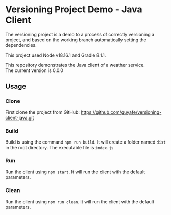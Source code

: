 # Versioning Project Demo - Java Client

The versioning project is a demo to a process of correctly versioning a project, and based on the working branch automatically setting the dependencies.

This project used Node v18.16.1 and Gradle 8.1.1.

This repository demonstrates the Java client of a weather service.<br>
The current version is 0.0.0

## Usage
### Clone
First clone the project from GitHub: https://github.com/guyafe/versioning-client-java.git
### Build
Build is using the command `npm run build`. It will create a folder named `dist` in the root directory. The executable file is `index.js` 
### Run
Run the client using `npm start`. It will run the client with the default parameters.
### Clean
Run the client using `npm run clean`. It will run the client with the default parameters.